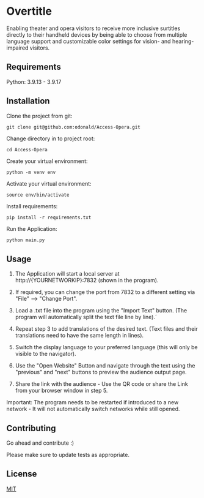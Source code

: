 # Overtitle

Enabling theater and opera visitors to receive more inclusive surtitles directly to their handheld devices by being able to choose from multiple language support and customizable color settings for vision- and hearing-impaired visitors.

## Requirements
Python: 3.9.13 - 3.9.17


## Installation

Clone the project from git:

```
git clone git@github.com:odonald/Access-Opera.git
```


Change directory in to project root:

```
cd Access-Opera
```
Create your virtual environment:

```
python -m venv env
```
Activate your virtual environment:
```
source env/bin/activate
```

Install requirements:
```
pip install -r requirements.txt
```

Run the Application:

```python
python main.py
```
## Usage
1. The Application will start a local server at http://{YOURNETWORKIP}:7832 (shown in the program).

2. If required, you can change the port from 7832 to a different setting via "File" --> "Change Port".

3. Load a .txt file into the program using the "Import Text" button. (The program will automatically split the text file line by line).´

4. Repeat step 3 to add translations of the desired text. (Text files and their translations need to have the same length in lines).

5. Switch the display language to your preferred language (this will only be visible to the navigator). 

5. Use the "Open Website" Button and navigate through the text using the "previous" and "next" buttons to preview the audience output page.

6. Share the link with the audience - Use the QR code or share the Link from your browser window in step 5.

Important:
The program needs to be restarted if introduced to a new network - It will not automatically switch networks while still opened. 



## Contributing

Go ahead and contribute :) 

Please make sure to update tests as appropriate.

## License

[MIT](https://choosealicense.com/licenses/mit/)

